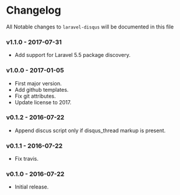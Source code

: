 # Changelog

All Notable changes to `laravel-disqus` will be documented in this file

### v1.1.0 - 2017-07-31
- Add support for Laravel 5.5 package discovery.

### v1.0.0 - 2017-01-05
- First major version.
- Add github templates.
- Fix git attributes.
- Update license to 2017.

### v0.1.2 - 2016-07-22
- Append discus script only if disqus_thread markup is present.

### v0.1.1 - 2016-07-22
- Fix travis.

### v0.1.0 - 2016-07-22
- Initial release.
